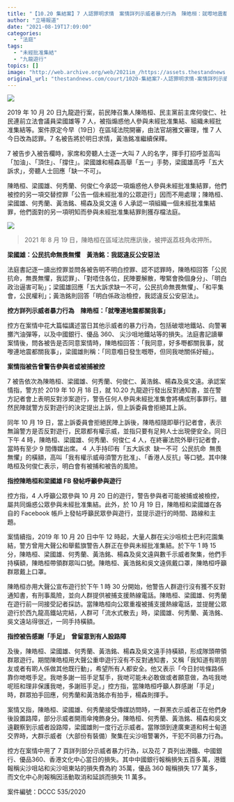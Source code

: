 ```yaml
---
title: "【10.20 集結案】7 人認罪明求情　案情詳列示威者暴力行為　陳皓桓：就嚟地震都關我事"
author: "立場報道"
date: "2021-08-19T17:09:00"
categories:
  - "法庭"
tags:
  - "未經批准集結"
  - "九龍遊行"
topics: []
image: "http://web.archive.org/web/2021im_/https://assets.thestandnews.com/media/photos/13-10_copy.png"
original_url: "thestandnews.com/court/1020-集結案7-人認罪明求情-案情詳列示威者暴力行為-陳皓桓就嚟地震都關我事"
---
```

![](http://web.archive.org/web/2021im_/https://assets.thestandnews.com/media/photos/13-10_copy.png)

2019 年 10 月 20 日九龍遊行案，前民陣召集人陳皓桓、民主黨前主席何俊仁、社民連前立法會議員梁國雄等 7 人，被指煽惑他人參與未經批准集結、組織未經批准集結等。案件原定今早（19日）在區域法院開審，由法官胡雅文審理，惟 7 人今日改為認罪。7 名被告將於明日求情，黃浩銘准繼續保釋。

7 被告步入被告欄時，家席和旁聽人士逐一大叫 7 人的名字，揮手打招呼並高叫「加油」、「頂住」、「撐住」。梁國雄和楊森高舉「五一」手勢，梁國雄高呼「五大訴求」，旁聽人士回應「缺一不可」。

陳皓桓、梁國雄、何秀蘭、何俊仁今承認一項煽惑他人參與未經批准集結罪，他們被控的另一項交替控罪「公告一個未經批准的公眾遊行」因而不用處理；陳皓桓、梁國雄、何秀蘭、黃浩銘、楊森及吳文遠 6 人承認一項組織一個未經批准集結罪，他們面對的另一項明知而參與未經批准集結罪則獲存檔法庭。

![](http://web.archive.org/web/2021im_/https://assets.thestandnews.com/media/photos/figo.jpg)
> 2021 年 8 月 19 日，陳皓桓在區域法院應訊後，被押返荔枝角收押所。

**梁國雄：公民抗命無畏無懼　黃浩銘：我認違反公安惡法**

法庭書記逐一讀出控罪並問各被告明不明白控罪、認不認罪時，陳皓桓回答「公民抗命，無畏無懼，我認罪」、「對唔住各位，民陣要解散，嚟緊會換個身分」、「明白政治逼害可恥」；梁國雄回應「五大訴求缺一不可，公民抗命無畏無懼」、「和平集會，公民權利」；黃浩銘則回答「明白係政治檢控，我認違反公安惡法」。

**控方詳列示威者暴力行為　陳皓桓：「就嚟連地震都關我事」**

控方在案情中花大篇幅講述當日其他示威者的暴力行為，包括破壞地鐵站、向警署擲汽油彈等，以及中國銀行、優品 360、 尖沙咀地鐵站等的損失。法庭書記讀畢案情後，問各被告是否同意案情時，陳皓桓回答：「我同意，好多嘢都關我事，就嚟連地震都關我事」，梁國雄則稱：「同意嗰日發生嘅嘢，但同我哋關係好細」。

**案情指被告曾警告參與者或被捕被控**

7 被告依次為陳皓桓、梁國雄、何秀蘭、何俊仁、黃浩銘、楊森及吳文遠。承認案情指，警方於 2019 年 10 月 18 日，就 10.20 九龍遊行發出反對通知書，並在警方記者會上表明反對涉案遊行，警告仼何人參與未經批准集會將構成刑事罪行。雖然民陣就警方反對遊行的決定提出上訴，但上訴委員會拒絕其上訴。

同年 10 月 19 日，當上訴委員會拒絕民陣上訴後，陳皓桓隨即舉行記者會，表示無論警方是否反對遊行，民眾都有權示威，並指只要有足夠人士出現便安全。同日下午 4 時，陳皓桓、梁國雄、何秀蘭、何俊仁 4 人，在終審法院外舉行記者會，當時有至少 9 間傳媒出席。４ 人手持印有「五大訴求  缺一不可  公民抗命  無畏無懼」的橫額，高叫「我有權示威毋須警方批准」、「香港人反抗」等口號。其中陳皓桓及何俊仁表示，明白會有被捕和被告的風險。

**指控陳皓桓和梁國雄 FB 發帖呼籲參與遊行**

控方指，4 人呼籲公眾參與 10 月 20 日的遊行，警告參與者可能被捕或被檢控，屬共同煽惑公眾參與未經批准集結。此外，於 10 月 19 日，陳皓桓和梁國雄在各自的 Facebook 帳戶上發帖呼籲民眾參與遊行，並提示遊行的時間、路線和主題。

案情續指，2019 年 10 月 20 日中午 12 時起，大量人群在尖沙咀梳士巴利花園集結，警方曾用大聲公和舉藍旗警告人群正在參與未經批准集結。於下午 1 時 15 分，陳皓桓、梁國雄、何秀蘭、黃浩銘、楊森及吳文遠與數千示威者聚集，他們手持橫額，陳皓桓帶領群眾叫口號。陳皓桓、黃浩銘和吳文遠佩戴口罩，陳皓桓呼籲群眾戴上口罩。

陳皓桓亦用大聲公宣布遊行於下午 1 時 30 分開始，他警告人群遊行沒有獲不反對通知書，有刑事風險，並向人群提供被捕支援熱線電話。陳皓桓、梁國雄、何秀蘭在遊行前一同接受記者採訪。當陳皓桓向公眾重複被捕支援熱線電話，並提醒公眾遊行於西九龍高鐵站完結，人群可「流水式散去」時，梁國雄、何秀蘭、黃浩銘、吳文遠站得很近，一同手持橫額。

**指控被告感謝「手足」　曾留意到有人設路障**

及後，陳皓桓、梁國雄、何秀蘭、黃浩銘、楊森及吳文遠手持橫額，形成隊頭帶領群眾遊行。期間陳皓桓用大聲公重申遊行沒有不反對通知書，又稱「我知道有啲朋友或者有啲人係做其他既行動」，希望所有人都安全。他又表示「今日封咗條路係靠你哋嘅手足。我哋多謝一班手足幫手，我哋可能未必敢做或者願意做，為咗我哋呢班和理非保護我哋，多謝班手足。」控方指，當陳皓桓呼籲人群感謝「手足」時，群眾拍手回應，何秀蘭和黃浩銘亦有拍手，楊森則揮手。

案情又指，陳皓桓、梁國雄、何秀蘭接受傳媒訪問時，一群黑衣示威者正在他們身後設置路障，部分示威者開雨傘掩飾身分。陳皓桓、何秀蘭、黃浩銘、楊森和吳文遠觀察到示威者設路障，梁國雄則一度行近示威者。當隊頭到達廣東道和柯士甸道交界時，大群示威者（大部份有裝備）聚集在尖沙咀警署外，干犯不同暴力行為。

控方在案情中用了 7 頁詳列部分示威者暴力行為，以及花 7 頁列出港鐵、中國銀行、優品360、香港文化中心當日的損失。其中中國銀行報稱損失五百多萬，港鐵報稱尖沙咀站和尖沙咀東站的損失費為約 35萬，優品 360 報稱損失 177 萬多，而文化中心則報稱因活動取消和延誤而損失 11 萬多。

案件編號：DCCC 535/2020